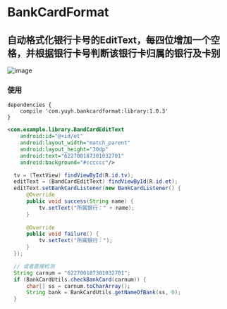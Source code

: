 # BankCardFormat

## 自动格式化银行卡号的EditText，每四位增加一个空格，并根据银行卡号判断该银行卡归属的银行及卡别

![image](https://github.com/smuyyh/BankCardFormat/blob/master/screenshot/device-1.png?raw=true)

### 使用
```
dependencies {
    compile 'com.yuyh.bankcardformat:library:1.0.3'
}
```
```xml
<com.example.library.BandCardEditText
    android:id="@+id/et"
    android:layout_width="match_parent"
    android:layout_height="30dp"
    android:text="622700187301032701"
    android:background="#cccccc"/>
```
```java
  tv = (TextView) findViewById(R.id.tv);
  editText = (BandCardEditText) findViewById(R.id.et);
  editText.setBankCardListener(new BankCardListener() {
      @Override
      public void success(String name) {
          tv.setText("所属银行：" + name);
      }
  
      @Override
      public void failure() {
          tv.setText("所属银行：");
      }
  });

  // 或者直接检测
  String carnum = "622700187301032701";
  if (BankCardUtils.checkBankCard(carnum)) {
      char[] ss = carnum.toCharArray();
      String bank = BankCardUtils.getNameOfBank(ss, 0);
  }
```



